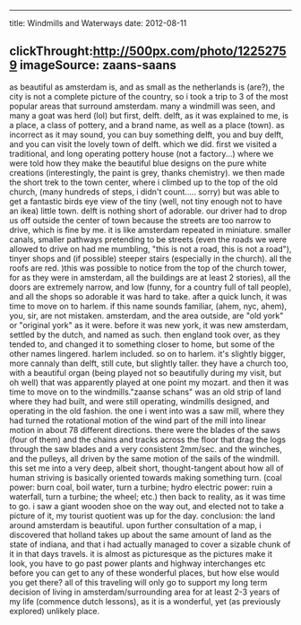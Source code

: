 ---
title: Windmills and Waterways
date: 2012-08-11

clickThrought:http://500px.com/photo/12252759
imageSource: zaans-saans
--

as beautiful as amsterdam is, and as small as the netherlands is (are?), the city is not a complete picture of the country, so i took a trip to 3 of the most popular areas that surround amsterdam. many a windmill was seen, and many a goat was herd (lol) but first, delft. delft, as it was explained to me, is a place, a class of pottery, and a brand name, as well as a place (town). as incorrect as it may sound, you can buy something delft, you and buy delft, and you can visit the lovely town of delft. which we did. first we visited a traditional, and long operating pottery house (not a factory...) where we were told how they make the beautiful blue designs on the pure white creations (interestingly, the paint is grey, thanks chemistry). we then made the short trek to the town center, where i climbed up to the top of the old church, (many hundreds of steps, i didn't count..... sorry) but was able to get a fantastic birds eye view of the tiny (well, not tiny enough not to have an ikea) little town. delft is nothing short of adorable. our driver had to drop us off outside the center of town because the streets are too narrow to drive, which is fine by me. it is like amsterdam repeated in miniature. smaller canals, smaller pathways pretending to be streets (even the roads we were allowed to drive on had me mumbling, "this is not a road, this is not a road"), tinyer shops and (if possible) steeper stairs (especially in the church). all the roofs are red. )this was possible to notice from the top of the church tower, for as they were in amsterdam, all the buildings are at least 2 stories), all the doors are extremely narrow, and low (funny, for a country full of tall people), and all the shops so adorable it was hard to take. after a quick lunch, it was time to move on to harlem. if this name sounds familiar, (ahem, nyc, ahem), you, sir, are not mistaken. amsterdam, and the area outside, are "old york" or "original york" as it were. before it was new york, it was new amsterdam, settled by the dutch, and named as such. then england took over, as they tended to, and changed it to something closer to home, but some of the other names lingered. harlem included. so on to harlem. it's slightly bigger, more cannaly than delft, still cute, but slightly taller. they have a church too, with a beautiful organ (being played not so beautifully during my visit, but oh well) that was apparently played at one point my mozart. and then it was time to move on to the windmills."zaanse schans" was an old strip of land where they had built, and were still operating, windmills designed, and operating in the old fashion. the one i went into was a saw mill, where they had turned the rotational motion of the wind part of the mill into linear motion in about 78 different directions. there were the blades of the saws (four of them) and the chains and tracks across the floor that drag the logs through the saw blades and a very consistent 2mm/sec. and the winches, and the pulleys, all driven by the same motion of the sails of the windmill. this set me into a very deep, albeit short, thought-tangent about how all of human striving is basically oriented towards making something turn. (coal power: burn coal, boil water, turn a turbine; hydro electric power: ruin a waterfall, turn a turbine; the wheel; etc.) then back to reality, as it was time to go. i saw a giant wooden shoe on the way out, and elected not to take a picture of it, my tourist quotient was up for the day. conclusion: the land around amsterdam is beautiful. upon further consultation of a map, i discovered that holland takes up about the same amount of land as the state of indiana, and that i had actually managed to cover a sizable chunk of it in that days travels. it is almost as picturesque as the pictures make it look, you have to go past power plants and highway interchanges etc before you can get to any of these wonderful places, but how else would you get there? all of this traveling will only go to support my long term decision of living in amsterdam/surrounding area for at least 2-3 years of my life (commence dutch lessons), as it is a wonderful, yet (as previously explored) unlikely place.